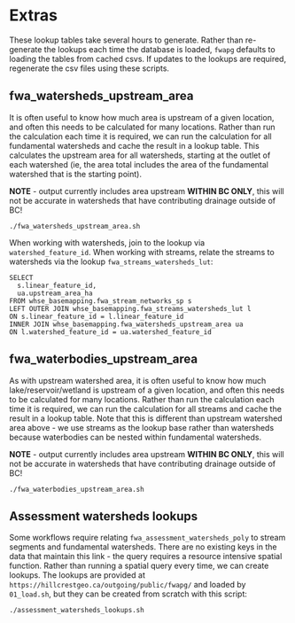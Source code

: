 # Extras

These lookup tables take several hours to generate. Rather than re-generate the lookups each time the database is loaded, `fwapg` defaults to loading the tables from cached csvs. If updates to the lookups are required, regenerate the csv files using these scripts.


## fwa_watersheds_upstream_area

It is often useful to know how much area is upstream of a given location, and often this needs to be calculated for many locations. Rather than run the calculation each time it is required, we can run the calculation for all fundamental watersheds and cache the result in a lookup table. This calculates the upstream area for all watersheds, starting at the outlet of each watershed (ie, the area total includes the area of the fundamental watershed that is the starting point).

**NOTE** - output currently includes area upstream **WITHIN BC ONLY**, this will not be accurate in watersheds that have contributing drainage outside of BC!

    ./fwa_watersheds_upstream_area.sh

When working with watersheds, join to the lookup via `watershed_feature_id`. When working with streams, relate the streams to watersheds via the lookup `fwa_streams_watersheds_lut`:

    SELECT
      s.linear_feature_id,
      ua.upstream_area_ha
    FROM whse_basemapping.fwa_stream_networks_sp s
    LEFT OUTER JOIN whse_basemapping.fwa_streams_watersheds_lut l
    ON s.linear_feature_id = l.linear_feature_id
    INNER JOIN whse_basemapping.fwa_watersheds_upstream_area ua
    ON l.watershed_feature_id = ua.watershed_feature_id

## fwa_waterbodies_upstream_area

As with upstream watershed area, it is often useful to know how much lake/reservoir/wetland is upstream of a given location, and often this needs to be calculated for many locations. Rather than run the calculation each time it is required, we can run the calculation for all streams and cache the result in a lookup table. Note that this is different than upstream watershed area above - we use streams as the lookup base rather than watersheds because waterbodies can be nested within fundamental watersheds.

**NOTE** - output currently includes area upstream **WITHIN BC ONLY**, this will not be accurate in watersheds that have contributing drainage outside of BC!

    ./fwa_waterbodies_upstream_area.sh

## Assessment watersheds lookups

Some workflows require relating `fwa_assessment_watersheds_poly` to stream segments and fundamental watersheds. There are no existing keys in the data that maintain this link - the query requires a resource intensive spatial function.  Rather than running a spatial query every time, we can create lookups. The lookups are provided at `https://hillcrestgeo.ca/outgoing/public/fwapg/` and loaded by `01_load.sh`, but they can be created from scratch with this script:

    ./assessment_watersheds_lookups.sh
